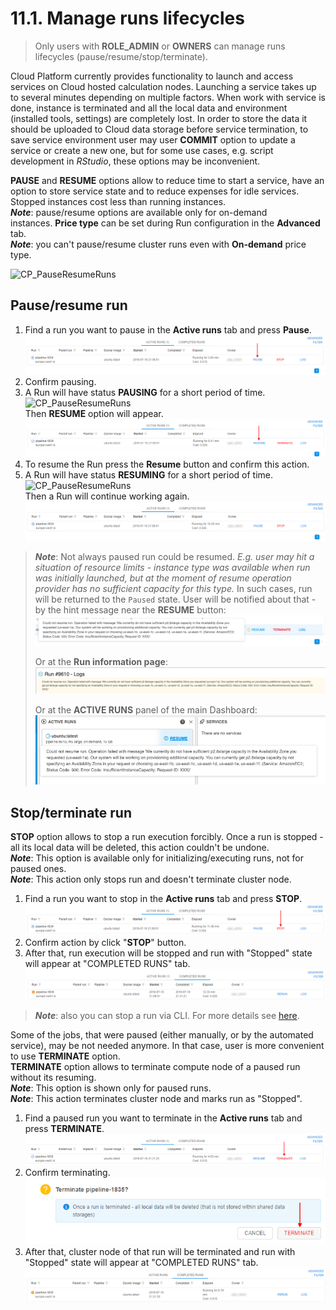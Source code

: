 # 11.1. Manage runs lifecycles

> Only users with **ROLE\_ADMIN** or **OWNERS** can manage runs lifecycles (pause/resume/stop/terminate).

Cloud Platform currently provides functionality to launch and access services on Cloud hosted calculation nodes. Launching a service takes up to several minutes depending on multiple factors. When work with service is done, instance is terminated and all the local data and environment (installed tools, settings) are completely lost. In order to store the data it should be uploaded to Cloud data storage before service termination, to save service environment user may user **COMMIT** option to update a service or create a new one, but for some use cases, e.g. script development in _RStudio_, these options may be inconvenient.

**PAUSE** and **RESUME** options allow to reduce time to start a service, have an option to store service state and to reduce expenses for idle services. Stopped instances cost less than running instances.  
**_Note_**: pause/resume options are available only for on-demand instances. **Price type** can be set during Run configuration in the **Advanced** tab.  
**_Note_**: you can't pause/resume cluster runs even with **On-demand** price type.  

![CP_PauseResumeRuns](attachments/PauseResumeRuns_1.png)

## Pause/resume run

1. Find a run you want to pause in the **Active runs** tab and press **Pause**.  
    ![CP_PauseResumeRuns](attachments/PauseResumeRuns_2.png)
2. Confirm pausing.
3. A Run will have status **PAUSING** for a short period of time.  
    ![CP_PauseResumeRuns](attachments/PauseResumeRuns_3.png)  
    Then **RESUME** option will appear.  
    ![CP_PauseResumeRuns](attachments/PauseResumeRuns_4.png)
4. To resume the Run press the **Resume** button and confirm this action.
5. A Run will have status **RESUMING** for a short period of time.  
    ![CP_PauseResumeRuns](attachments/PauseResumeRuns_5.png)  
    Then a Run will continue working again.  
    ![CP_PauseResumeRuns](attachments/PauseResumeRuns_6.png)

> **_Note_**: Not always paused run could be resumed. _E.g. user may hit a situation of resource limits - instance type was available when run was initially launched, but at the moment of resume operation provider has no sufficient capacity for this type._
> In such cases, run will be returned to the `Paused` state. User will be notified about that - by the hint message near the **RESUME** button:  
> ![CP_PauseResumeRuns](attachments/PauseResumeRuns_12.png)
>
> Or at the **Run information page**:  
> ![CP_PauseResumeRuns](attachments/PauseResumeRuns_13.png)
>
> Or at the **ACTIVE RUNS** panel of the main Dashboard:  
> ![CP_PauseResumeRuns](attachments/PauseResumeRuns_14.png)

## Stop/terminate run

**STOP** option allows to stop a run execution forcibly. Once a run is stopped - all its local data will be deleted, this action couldn't be undone.  
**_Note_**: This option is available only for initializing/executing runs, not for paused ones.  
**_Note_**: This action only stops run and doesn't terminate cluster node.

1. Find a run you want to stop in the **Active runs** tab and press **STOP**.  
    ![CP_PauseResumeRuns](attachments/PauseResumeRuns_7.png)
2. Confirm action by click "**STOP**" button.
3. After that, run execution will be stopped and run with "Stopped" state will appear at "COMPLETED RUNS" tab.  
    ![CP_PauseResumeRuns](attachments/PauseResumeRuns_11.png)

> **_Note_**: also you can stop a run via CLI. For more details see [here](../14_CLI/14.5._Manage_pipeline_executions_via_CLI.md#stop-a-pipeline-execution).

Some of the jobs, that were paused (either manually, or by the automated service), may be not needed anymore. In that case, user is more convenient to use **TERMINATE** option.  
**TERMINATE** option allows to terminate compute node of a paused run without its resuming.  
**_Note_**: This option is shown only for paused runs.  
**_Note_**: This action terminates cluster node and marks run as "Stopped".

1. Find a paused run you want to terminate in the **Active runs** tab and press **TERMINATE**.  
    ![CP_PauseResumeRuns](attachments/PauseResumeRuns_9.png)
2. Confirm terminating.  
    ![CP_PauseResumeRuns](attachments/PauseResumeRuns_10.png)
3. After that, cluster node of that run will be terminated and run with "Stopped" state will appear at "COMPLETED RUNS" tab.  
    ![CP_PauseResumeRuns](attachments/PauseResumeRuns_8.png)
